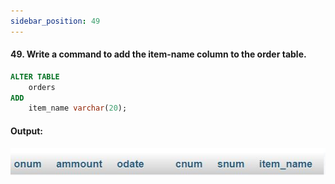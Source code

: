```yaml
---
sidebar_position: 49
---
```


#### 49. Write a command to add the item-name column to the order table.

```sql
ALTER TABLE
    orders
ADD
    item_name varchar(20);
```

#### Output:

![d](outputs\49.jpg)
